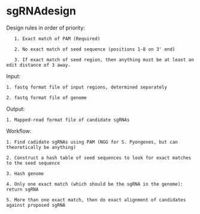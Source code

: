 # sgRNAdesign


Design rules in order of priority:

       1. Exact match of PAM (Required)

       2. No exact match of seed sequence (positions 1-8 on 3' end)

       3. If exact match of seed region, then anything must be at least an edit distance of 3 away.


Input:

	1. fastq format file of input regions, determined separately

	2. fastq format file of genome


Output:

	1. Mapped-read format file of candidate sgRNAs 


Workflow:

	1. Find cadidate sgRNAs using PAM (NGG for S. Pyongenes, but can theoretically be anything)

	2. Construct a hash table of seed sequences to look for exact matches to the seed sequence

	3. Hash genome 

	4. Only one exact match (which should be the sgRNA in the genome): return sgRNA

	5. More than one exact match, then do exact alignment of candidates against proposed sgRNA 